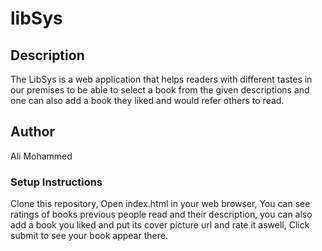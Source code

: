 # libSys 
## Description 
The LibSys is a web application that helps readers with different tastes in our premises to be able to select a book from the given descriptions and one can also add a book they liked and would refer others to read.

## Author
Ali Mohammed

### Setup Instructions
Clone this repository,
Open index.html in your web browser,
You can see ratings of books previous people read and their description,
you can also add a book you liked and put  its cover picture url and rate it aswell,
Click submit to see your book appear there.

